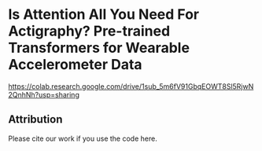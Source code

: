 # Is Attention All You Need For Actigraphy? Pre-trained Transformers for Wearable Accelerometer Data 



https://colab.research.google.com/drive/1sub_5m6fV91GbqEOWT8Sl5RjwN2QnhNh?usp=sharing

## Attribution
Please cite our work if you use the code here. 
